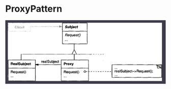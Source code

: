# ProxyPattern

![Schema pattern](https://github.com/TheNormanCoder/ProxyPattern/raw/main/image.png)
